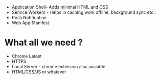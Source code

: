 * Application Shell- Adds minimal HTML and CSS 
* Service Workers - Helps in caching,work offline, background sync etc .  
* Push Notification
* Web App Manifest

# What all we need ?

* Chrome Latest
* HTTPS
* Local Server - chrome extension also avaiable
* HTML/CSS/JS or whatever










